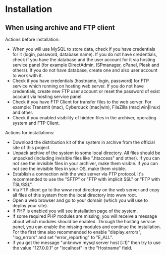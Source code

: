 

Installation
=====================================================================

When using archive and FTP client
---------------------------------------------------------------------

Actions before installation:
- When you will use MySQL to store data, check if you have
  credentials for it (login, password, database name).
  If you do not have credentials, check if you have the database and
  the user account for it via hosting service panel (for example
  DirectAdmin, ISPmanager, cPanel, Plesk and others).
  If you do not have database, create one
  and also user account to work with it.
- Check if you have credentials (hostname, login, password)
  for FTP service which running on hosting web server.
  If you do not have credentials, create new FTP user account
  or reset the password of exist account via hosting service panel.
- Check if you have FTP Client for transfer files
  to the web server. For example: Transmit (mac), Cyberduck (mac|win),
  FileZilla (mac|win|linux) and other.
- Check if you enabled visibility of hidden files in the archiver,
  operating system and FTP Client.

Actions for installations:
- Download the distribution kit of the system in archive from the
  official site of this project.
- Unpack archive of the system to some local directory.
  All files should be unpacked (including invisible files like ".htaccess" and other).
  If you can not see the invisible files in your archiver, make them visible.
  If you can not see the invisible files in your OS, make them visible.
- Establish a connection with the web server via FTP protocol.
  It's recommended to use the "SFTP" or "FTP with implicit SSL" or
  "FTP with TSL/SSL".
- Via FTP client go to the www root directory on the web server
  and copy all files of this system from the local directory
  into www root.
- Open a web browser and go to your domain (which you
  will use to deploy your site).
- If PHP is enabled you will see installation page of the system.
- If some required PHP modules are missing, you will receive
  a message about which modules should be enabled.
  Through the hosting service panel, you can enable the missing
  modules and continue the installation.
  For the first time also recommended to enable "display_errors",
  "log_errors" and set "error_reporting" to "E_ALL".
- If you get the message "unknown mysql server host [::1]" then try
  to use the value "127.0.0.1" or "localhost" in the "Hostname" field.

